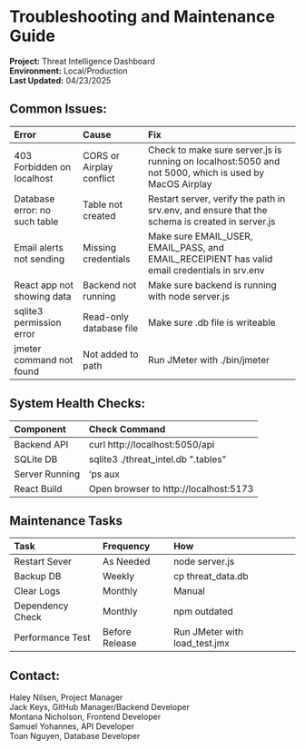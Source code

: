 # **Troubleshooting and Maintenance Guide**

**Project:** Threat Intelligence Dashboard  
**Environment:** Local/Production  
**Last Updated:** 04/23/2025

## **Common Issues:**

| Error | Cause | Fix |
| :---- | :---- | :---- |
| 403 Forbidden on localhost | CORS or Airplay conflict | Check to make sure server.js is running on localhost:5050 and not 5000, which is used by MacOS Airplay |
| Database error: no such table | Table not created | Restart server, verify the path in srv.env, and ensure that the schema is created in server.js |
| Email alerts not sending | Missing credentials  | Make sure EMAIL\_USER, EMAIL\_PASS, and EMAIL\_RECEIPIENT has valid email credentials in srv.env |
| React app not showing data | Backend not running | Make sure backend is running with node server.js |
| sqlite3 permission error | Read-only database file | Make sure .db file is writeable |
| jmeter command not found | Not added to path | Run JMeter with ./bin/jmeter |

## **System Health Checks:**

| Component | Check Command |
| :---- | :---- |
| Backend API | curl http://localhost:5050/api |
| SQLite DB | sqlite3 ./threat\_intel.db ".tables" |
| Server Running | ‘ps aux |
| React Build | Open browser to http://localhost:5173 |

## **Maintenance Tasks**

| Task | Frequency | How |
| :---- | :---- | :---- |
| Restart Sever | As Needed | node server.js |
| Backup DB | Weekly | cp threat\_data.db |
| Clear Logs | Monthly | Manual |
| Dependency Check | Monthly  | npm outdated |
| Performance Test | Before Release | Run JMeter with load\_test.jmx |

## Contact:

Haley Nilsen, Project Manager  
Jack Keys, GitHub Manager/Backend Developer  
Montana Nicholson, Frontend Developer  
Samuel Yohannes, API Developer  
Toan Nguyen, Database Developer